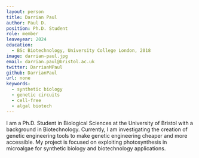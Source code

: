 ```yaml
---
layout: person
title: Darrian Paul
author: Paul D.
position: Ph.D. Student
role: member
leaveyear: 2024
education:
  - BSc Biotechnology, University College London, 2018
image: darrian-paul.jpg
email: darrian.paul@bristol.ac.uk
twitter: DarrianMPaul
github: DarrianPaul
url: none
keywords:
  - synthetic biology
  - genetic circuits
  - cell-free
  - algal biotech
---
```

I am a Ph.D. Student in Biological Sciences at the University of Bristol with a background in Biotechnology. Currently, I am investigating the creation of genetic engineering tools to make genetic engineering cheaper and more accessible. My project is focused on exploiting photosynthesis in microalgae for synthetic biology and biotechnology applications.